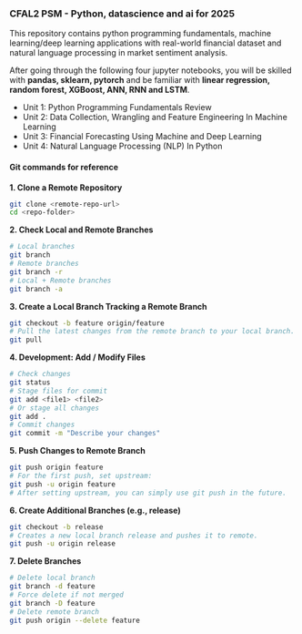 ### CFAL2 PSM - Python, datascience and ai for 2025

This repository contains python programming fundamentals, machine learning/deep learning applications with real-world financial dataset and natural language processing in market sentiment analysis.

After going through the following four jupyter notebooks, you will be skilled with **pandas, sklearn, pytorch** and be familiar with **linear regression, random forest, XGBoost, ANN, RNN and LSTM**.

- Unit 1: Python Programming Fundamentals Review
- Unit 2: Data Collection, Wrangling and Feature Engineering In Machine Learning
- Unit 3: Financial Forecasting Using Machine and Deep Learning
- Unit 4: Natural Language Processing (NLP) In Python

#### Git commands for reference
**1. Clone a Remote Repository**
```bash
git clone <remote-repo-url>
cd <repo-folder>
```
**2. Check Local and Remote Branches**
```bash
# Local branches
git branch 
# Remote branches
git branch -r
# Local + Remote branches
git branch -a
```
**3. Create a Local Branch Tracking a Remote Branch**
```bash
git checkout -b feature origin/feature
# Pull the latest changes from the remote branch to your local branch. 
git pull
```
**4. Development: Add / Modify Files**
```bash
# Check changes
git status
# Stage files for commit
git add <file1> <file2>
# Or stage all changes
git add .
# Commit changes
git commit -m "Describe your changes"
```
**5. Push Changes to Remote Branch**
```bash
git push origin feature
# For the first push, set upstream:
git push -u origin feature
# After setting upstream, you can simply use git push in the future.
```
**6. Create Additional Branches (e.g., release)**
```bash
git checkout -b release
# Creates a new local branch release and pushes it to remote.
git push -u origin release
```
**7. Delete Branches**
```bash
# Delete local branch
git branch -d feature
# Force delete if not merged
git branch -D feature   
# Delete remote branch
git push origin --delete feature
```






